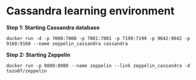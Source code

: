 # Cassandra learning environment

**Step 1: Starting Cassandra database**

```
docker run -d -p 7000:7000 -p 7001:7001 -p 7199:7199 -p 9042:9042 -p 9160:9160 --name zeppelin_cassandra cassandra
```

**Step 2: Starting Zeppelin**

```
docker run -p 8080:8080 --name zeppelin --link zeppelin_cassandra -d tozo07/zeppelin
```